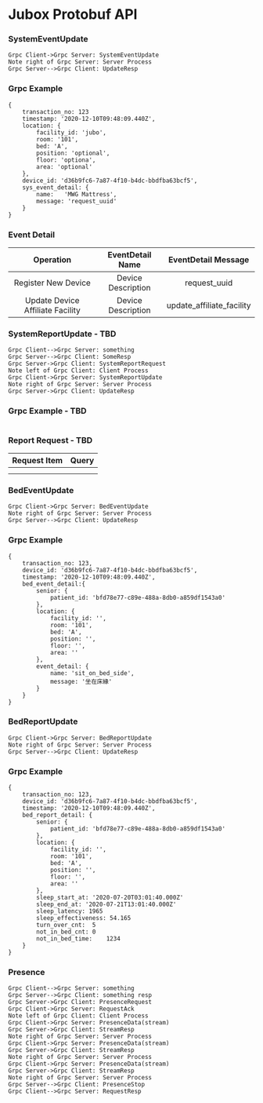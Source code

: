 # Jubox Protobuf API

### SystemEventUpdate

```sequence
Grpc Client->Grpc Server: SystemEventUpdate
Note right of Grpc Server: Server Process
Grpc Server-->Grpc Client: UpdateResp
```

### Grpc Example

```
{
	transaction_no: 123
	timestamp: '2020-12-10T09:48:09.440Z',
	location: {
		facility_id: 'jubo',
		room: '101',
		bed: 'A',
		position: 'optional',
		floor: 'optiona',
		area: 'optional'
	},
	device_id: 'd36b9fc6-7a87-4f10-b4dc-bbdfba63bcf5',
	sys_event_detail: {
		name:	'MWG Mattress',
		message: 'request_uuid'
	}
}
```

### Event Detail 

|            Operation             |  EventDetail Name  |    EventDetail Message    |
| :------------------------------: | :----------------: | :-----------------------: |
|       Register New Device        | Device Description |       request_uuid        |
| Update Device Affiliate Facility | Device Description | update_affiliate_facility |



### SystemReportUpdate - TBD

```sequence
Grpc Client-->Grpc Server: something
Grpc Server-->Grpc Client: SomeResp
Grpc Server->Grpc Client: SystemReportRequest
Note left of Grpc Client: Client Process
Grpc Client->Grpc Server: SystemReportUpdate
Note right of Grpc Server: Server Process
Grpc Server->Grpc Client: UpdateResp
```

### Grpc Example - TBD

```

```



### Report Request - TBD

| Request Item | Query |
| :----------: | :---: |
|              |       |
|              |       |



### BedEventUpdate

```sequence
Grpc Client->Grpc Server: BedEventUpdate
Note right of Grpc Server: Server Process
Grpc Server-->Grpc Client: UpdateResp
```

### Grpc Example

```
{
	transaction_no: 123,
	device_id: 'd36b9fc6-7a87-4f10-b4dc-bbdfba63bcf5',
	timestamp: '2020-12-10T09:48:09.440Z',
	bed_event_detail:{
		senior: {
			patient_id: 'bfd78e77-c89e-488a-8db0-a859df1543a0'
		},
		location: {
			facility_id: '',
			room: '101',
			bed: 'A',
			position: '',
			floor: '',
			area: ''
		},
		event_detail: {
			name: 'sit_on_bed_side',
			message: '坐在床緣'
		}
	}
}
```



### BedReportUpdate

```sequence
Grpc Client->Grpc Server: BedReportUpdate
Note right of Grpc Server: Server Process
Grpc Server-->Grpc Client: UpdateResp
```

### Grpc Example

```
{
	transaction_no: 123,
	device_id: 'd36b9fc6-7a87-4f10-b4dc-bbdfba63bcf5',
	timestamp: '2020-12-10T09:48:09.440Z',
	bed_report_detail: {
		senior: {
			patient_id: 'bfd78e77-c89e-488a-8db0-a859df1543a0'		
		},
		location: {
			facility_id: '',
			room: '101',
			bed: 'A',
			position: '',
			floor: '',
			area: ''		
		},
		sleep_start_at: '2020-07-20T03:01:40.000Z'
		sleep_end_at: '2020-07-21T13:01:40.000Z'
		sleep_latency: 1965
		sleep_effectiveness: 54.165
		turn_over_cnt:	5
		not_in_bed_cnt:	0
		not_in_bed_time:	1234
	}
}
```

### Presence

```sequence
Grpc Client-->Grpc Server: something
Grpc Server-->Grpc Client: something resp
Grpc Server->Grpc Client: PresenceRequest
Grpc Client->Grpc Server: RequestAck
Note left of Grpc Client: Client Process
Grpc Client->Grpc Server: PresenceData(stream)
Grpc Server->Grpc Client: StreamResp
Note right of Grpc Server: Server Process
Grpc Client->Grpc Server: PresenceData(stream)
Grpc Server->Grpc Client: StreamResp
Note right of Grpc Server: Server Process
Grpc Client->Grpc Server: PresenceData(stream)
Grpc Server->Grpc Client: StreamResp
Note right of Grpc Server: Server Process
Grpc Server-->Grpc Client: PresenceStop
Grpc Client-->Grpc Server: RequestResp
```





